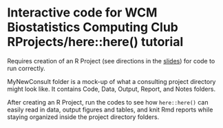 # Interactive code for WCM Biostatistics Computing Club RProjects/here::here() tutorial

Requires creation of an R Project (see directions in the [slides](https://github.com/hoffmakl/Rproj-here-tutorial/blob/master/MyNewConsult/Notes/Rproject_here_slides.pdf)) for code to run correctly.

MyNewConsult folder is a mock-up of what a consulting project directory might look like. It contains Code, Data, Output, Report, and Notes folders.

After creating an R Project, run the codes to see how `here::here()` can easily read in data, output figures and tables, and knit Rmd reports while staying organized inside the project directory folders.
